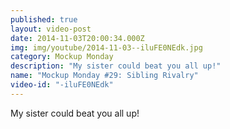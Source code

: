 ```yaml
---
published: true
layout: video-post
date: 2014-11-03T20:00:34.000Z
img: img/youtube/2014-11-03--iluFE0NEdk.jpg
category: Mockup Monday
description: "My sister could beat you all up!"
name: "Mockup Monday #29: Sibling Rivalry"
video-id: "-iluFE0NEdk"
---
```

My sister could beat you all up!
